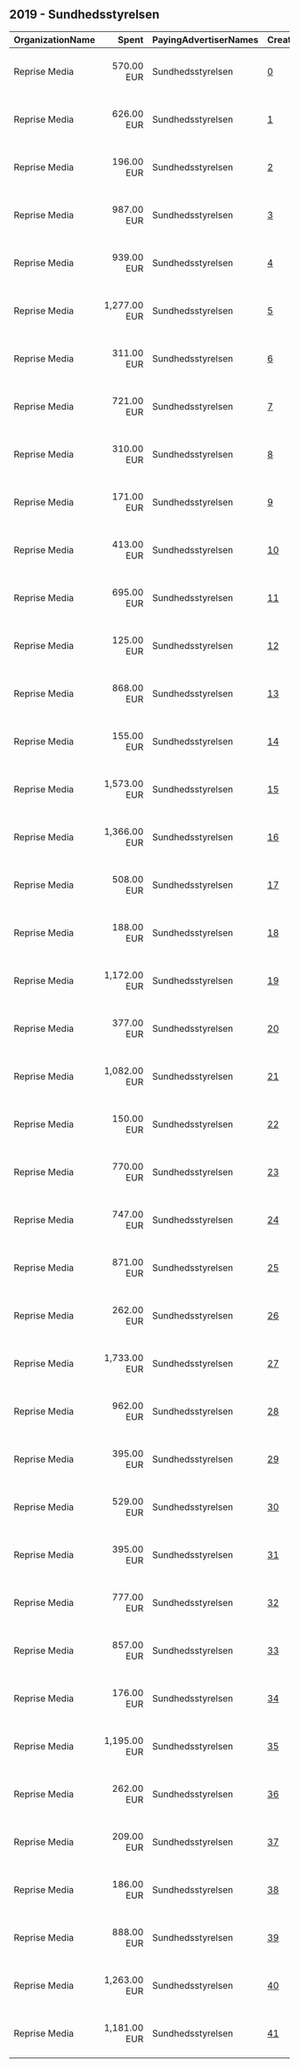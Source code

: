 ## 2019 - Sundhedsstyrelsen 
|OrganizationName|Spent|PayingAdvertiserNames|CreativeUrls|Impressions|Genders|AgeBrackets|CountryCodes|BillingAddresses|CandidateBallotInformation|
|:---|---:|:---|:---|---:|:---|:---|:---|:---|:---|
|Reprise Media|570.00 EUR|Sundhedsstyrelsen|[0](https://www.snap.com/political-ads/asset/4303dd7c624805e44cdbcc0551c3d2ff1e09557ec020c04f098c18ce2e3425b2?mediaType=mp4)|283,609|FEMALE|14-19|denmark|"Skt. Petri Passage 52 ,København K,1165,DK"||
|Reprise Media|626.00 EUR|Sundhedsstyrelsen|[1](https://www.snap.com/political-ads/asset/ab4b845dadfe4d976ef733e1a4f380944cf0df037fb66d4ba00a2cd7463d9639?mediaType=mp4)|396,252|FEMALE|14-19|denmark|"Skt. Petri Passage 52 ,København K,1165,DK"||
|Reprise Media|196.00 EUR|Sundhedsstyrelsen|[2](https://www.snap.com/political-ads/asset/97677ad1aaef1b550478319cc24f9cba90e0caabc9eef5637f08ced28c3b73d7?mediaType=jpg)|189,069|FEMALE|14-19|denmark|"Skt. Petri Passage 52 ,København K,1165,DK"||
|Reprise Media|987.00 EUR|Sundhedsstyrelsen|[3](https://www.snap.com/political-ads/asset/081b57d02ca6e8f10c789e731c06d6cee4743e02ad2dd7d9aa39f78841ab05b2?mediaType=mp4)|436,204|FEMALE|20-24|denmark|"Skt. Petri Passage 52 ,København K,1165,DK"||
|Reprise Media|939.00 EUR|Sundhedsstyrelsen|[4](https://www.snap.com/political-ads/asset/35a5c3de90b868ca9c16f1e56e527fab27de7519d8a02b58a01e6156fb6743ee?mediaType=mp4)|394,382|MALE|16-19|denmark|"Skt. Petri Passage 52 ,København K,1165,DK"||
|Reprise Media|1,277.00 EUR|Sundhedsstyrelsen|[5](https://www.snap.com/political-ads/asset/35a5c3de90b868ca9c16f1e56e527fab27de7519d8a02b58a01e6156fb6743ee?mediaType=mp4)|492,436|FEMALE|16-19|denmark|"Skt. Petri Passage 52 ,København K,1165,DK"||
|Reprise Media|311.00 EUR|Sundhedsstyrelsen|[6](https://www.snap.com/political-ads/asset/7b8e3992542e66af524d1e3d88968dcbdbd3f123bdb566243a10b18a42a58d06?mediaType=mp4)|161,974|MALE|14-19|denmark|"Skt. Petri Passage 52 ,København K,1165,DK"||
|Reprise Media|721.00 EUR|Sundhedsstyrelsen|[7](https://www.snap.com/political-ads/asset/d9a9f9a9f5da49bebf92b709cfed260c46c65405b5f1d9fbd008353399924790?mediaType=mp4)|446,114|MALE|14-19|denmark|"Skt. Petri Passage 52 ,København K,1165,DK"||
|Reprise Media|310.00 EUR|Sundhedsstyrelsen|[8](https://www.snap.com/political-ads/asset/bcfdecd51f41ddf6c1bb22a9201a4d0595aed3e3a229f5f7e3edfc12657d5d7a?mediaType=mp4)|154,562|FEMALE|14-19|denmark|"Skt. Petri Passage 52 ,København K,1165,DK"||
|Reprise Media|171.00 EUR|Sundhedsstyrelsen|[9](https://www.snap.com/political-ads/asset/33309e68b48f555d01316ca74b92165407deb9aa407bfbaa22329b6d73a2ac97?mediaType=jpg)|165,304|FEMALE|14-19|denmark|"Skt. Petri Passage 52 ,København K,1165,DK"||
|Reprise Media|413.00 EUR|Sundhedsstyrelsen|[10](https://www.snap.com/political-ads/asset/bcfdecd51f41ddf6c1bb22a9201a4d0595aed3e3a229f5f7e3edfc12657d5d7a?mediaType=mp4)|208,697|MALE|14-19|denmark|"Skt. Petri Passage 52 ,København K,1165,DK"||
|Reprise Media|695.00 EUR|Sundhedsstyrelsen|[11](https://www.snap.com/political-ads/asset/ede3aae7e9fa2f95cbee219fd61185610a6541e7414e0c4623e7f31cc9116193?mediaType=mp4)|449,820|MALE|14-19|denmark|"Skt. Petri Passage 52 ,København K,1165,DK"||
|Reprise Media|125.00 EUR|Sundhedsstyrelsen|[12](https://www.snap.com/political-ads/asset/7865bc9aa05d160e7ccc11e8ca75faa1d7996dbcf5a7ec040acfcffd0c0d9ed3?mediaType=jpg)|118,327|MALE|14-19|denmark|"Skt. Petri Passage 52 ,København K,1165,DK"||
|Reprise Media|868.00 EUR|Sundhedsstyrelsen|[13](https://www.snap.com/political-ads/asset/ce3d392c91af76e8ccb8f5c9680cb5b1ffc23a6412402ec28b993df90b54af39?mediaType=mp4)|423,906|FEMALE|14-19|denmark|"Skt. Petri Passage 52 ,København K,1165,DK"||
|Reprise Media|155.00 EUR|Sundhedsstyrelsen|[14](https://www.snap.com/political-ads/asset/2f303a1848736985ebfdf4aae8d0f02733cd1ae663dd7e966ff4588862a24495?mediaType=jpg)|148,069|MALE|14-19|denmark|"Skt. Petri Passage 52 ,København K,1165,DK"||
|Reprise Media|1,573.00 EUR|Sundhedsstyrelsen|[15](https://www.snap.com/political-ads/asset/2555cff2e27ee913164ecbee885de156cbe79c4c5f37d9633fdbe0b27400cd38?mediaType=mp4)|735,343|FEMALE|16-19|denmark|"Skt. Petri Passage 52 ,København K,1165,DK"||
|Reprise Media|1,366.00 EUR|Sundhedsstyrelsen|[16](https://www.snap.com/political-ads/asset/081b57d02ca6e8f10c789e731c06d6cee4743e02ad2dd7d9aa39f78841ab05b2?mediaType=mp4)|640,748|FEMALE|16-19|denmark|"Skt. Petri Passage 52 ,København K,1165,DK"||
|Reprise Media|508.00 EUR|Sundhedsstyrelsen|[17](https://www.snap.com/political-ads/asset/4303dd7c624805e44cdbcc0551c3d2ff1e09557ec020c04f098c18ce2e3425b2?mediaType=mp4)|255,171|MALE|14-19|denmark|"Skt. Petri Passage 52 ,København K,1165,DK"||
|Reprise Media|188.00 EUR|Sundhedsstyrelsen|[18](https://www.snap.com/political-ads/asset/8463d1225ffa4c05ea558c545e4a83b2b09eda1695c96112ec29ebcf27a54a7b?mediaType=jpg)|178,105|MALE|14-19|denmark|"Skt. Petri Passage 52 ,København K,1165,DK"||
|Reprise Media|1,172.00 EUR|Sundhedsstyrelsen|[19](https://www.snap.com/political-ads/asset/5169a9b3f8b876b7f919a4c59216076aeb5cbae499a05a7e7551736defa4e978?mediaType=mp4)|443,052|MALE|20-24|denmark|"Skt. Petri Passage 52 ,København K,1165,DK"||
|Reprise Media|377.00 EUR|Sundhedsstyrelsen|[20](https://www.snap.com/political-ads/asset/2f303a1848736985ebfdf4aae8d0f02733cd1ae663dd7e966ff4588862a24495?mediaType=jpg)|361,431|FEMALE|14-19|denmark|"Skt. Petri Passage 52 ,København K,1165,DK"||
|Reprise Media|1,082.00 EUR|Sundhedsstyrelsen|[21](https://www.snap.com/political-ads/asset/2555cff2e27ee913164ecbee885de156cbe79c4c5f37d9633fdbe0b27400cd38?mediaType=mp4)|470,491|FEMALE|20-24|denmark|"Skt. Petri Passage 52 ,København K,1165,DK"||
|Reprise Media|150.00 EUR|Sundhedsstyrelsen|[22](https://www.snap.com/political-ads/asset/7865bc9aa05d160e7ccc11e8ca75faa1d7996dbcf5a7ec040acfcffd0c0d9ed3?mediaType=jpg)|144,794|FEMALE|14-19|denmark|"Skt. Petri Passage 52 ,København K,1165,DK"||
|Reprise Media|770.00 EUR|Sundhedsstyrelsen|[23](https://www.snap.com/political-ads/asset/e6ad79c74d683b1cd6843310b76ba03a467cc8935bab06ae28d5b85188c8d532?mediaType=mp4)|474,125|FEMALE|14-19|denmark|"Skt. Petri Passage 52 ,København K,1165,DK"||
|Reprise Media|747.00 EUR|Sundhedsstyrelsen|[24](https://www.snap.com/political-ads/asset/a791a33e7f547e8db3622e8bbc69d2dc04697709a55d03cb8edee4f3629f7f4b?mediaType=mp4)|472,814|FEMALE|14-19|denmark|"Skt. Petri Passage 52 ,København K,1165,DK"||
|Reprise Media|871.00 EUR|Sundhedsstyrelsen|[25](https://www.snap.com/political-ads/asset/5169a9b3f8b876b7f919a4c59216076aeb5cbae499a05a7e7551736defa4e978?mediaType=mp4)|330,759|FEMALE|20-24|denmark|"Skt. Petri Passage 52 ,København K,1165,DK"||
|Reprise Media|262.00 EUR|Sundhedsstyrelsen|[26](https://www.snap.com/political-ads/asset/7b8e3992542e66af524d1e3d88968dcbdbd3f123bdb566243a10b18a42a58d06?mediaType=mp4)|126,477|FEMALE|14-19|denmark|"Skt. Petri Passage 52 ,København K,1165,DK"||
|Reprise Media|1,733.00 EUR|Sundhedsstyrelsen|[27](https://www.snap.com/political-ads/asset/081b57d02ca6e8f10c789e731c06d6cee4743e02ad2dd7d9aa39f78841ab05b2?mediaType=mp4)|794,235|MALE|16-19|denmark|"Skt. Petri Passage 52 ,København K,1165,DK"||
|Reprise Media|962.00 EUR|Sundhedsstyrelsen|[28](https://www.snap.com/political-ads/asset/35a5c3de90b868ca9c16f1e56e527fab27de7519d8a02b58a01e6156fb6743ee?mediaType=mp4)|361,583|MALE|20-24|denmark|"Skt. Petri Passage 52 ,København K,1165,DK"||
|Reprise Media|395.00 EUR|Sundhedsstyrelsen|[29](https://www.snap.com/political-ads/asset/f6c8b9feb994a0bdd5016a7bc486fe35ee053ffac33a5ca4667e4c27311fb4a1?mediaType=mp4)|206,107|MALE|14-19|denmark|"Skt. Petri Passage 52 ,København K,1165,DK"||
|Reprise Media|529.00 EUR|Sundhedsstyrelsen|[30](https://www.snap.com/political-ads/asset/8437e5b9cd2b10d603421eaf4900259ea073cec1baf532eee61743975af6c81b?mediaType=jpg)|499,873|MALE|14-19|denmark|"Skt. Petri Passage 52 ,København K,1165,DK"||
|Reprise Media|395.00 EUR|Sundhedsstyrelsen|[31](https://www.snap.com/political-ads/asset/f6c8b9feb994a0bdd5016a7bc486fe35ee053ffac33a5ca4667e4c27311fb4a1?mediaType=mp4)|205,272|FEMALE|14-19|denmark|"Skt. Petri Passage 52 ,København K,1165,DK"||
|Reprise Media|777.00 EUR|Sundhedsstyrelsen|[32](https://www.snap.com/political-ads/asset/ce3d392c91af76e8ccb8f5c9680cb5b1ffc23a6412402ec28b993df90b54af39?mediaType=mp4)|376,845|MALE|14-19|denmark|"Skt. Petri Passage 52 ,København K,1165,DK"||
|Reprise Media|857.00 EUR|Sundhedsstyrelsen|[33](https://www.snap.com/political-ads/asset/5169a9b3f8b876b7f919a4c59216076aeb5cbae499a05a7e7551736defa4e978?mediaType=mp4)|348,956|FEMALE|16-19|denmark|"Skt. Petri Passage 52 ,København K,1165,DK"||
|Reprise Media|176.00 EUR|Sundhedsstyrelsen|[34](https://www.snap.com/political-ads/asset/7d646a14284a3032012122d2d786b430dea709801c0d002a9d8fb9e32c511519?mediaType=jpg)|166,281|MALE|14-19|denmark|"Skt. Petri Passage 52 ,København K,1165,DK"||
|Reprise Media|1,195.00 EUR|Sundhedsstyrelsen|[35](https://www.snap.com/political-ads/asset/5169a9b3f8b876b7f919a4c59216076aeb5cbae499a05a7e7551736defa4e978?mediaType=mp4)|500,492|MALE|16-19|denmark|"Skt. Petri Passage 52 ,København K,1165,DK"||
|Reprise Media|262.00 EUR|Sundhedsstyrelsen|[36](https://www.snap.com/political-ads/asset/8463d1225ffa4c05ea558c545e4a83b2b09eda1695c96112ec29ebcf27a54a7b?mediaType=jpg)|253,137|FEMALE|14-19|denmark|"Skt. Petri Passage 52 ,København K,1165,DK"||
|Reprise Media|209.00 EUR|Sundhedsstyrelsen|[37](https://www.snap.com/political-ads/asset/97677ad1aaef1b550478319cc24f9cba90e0caabc9eef5637f08ced28c3b73d7?mediaType=jpg)|198,260|MALE|14-19|denmark|"Skt. Petri Passage 52 ,København K,1165,DK"||
|Reprise Media|186.00 EUR|Sundhedsstyrelsen|[38](https://www.snap.com/political-ads/asset/7d646a14284a3032012122d2d786b430dea709801c0d002a9d8fb9e32c511519?mediaType=jpg)|179,036|FEMALE|14-19|denmark|"Skt. Petri Passage 52 ,København K,1165,DK"||
|Reprise Media|888.00 EUR|Sundhedsstyrelsen|[39](https://www.snap.com/political-ads/asset/2555cff2e27ee913164ecbee885de156cbe79c4c5f37d9633fdbe0b27400cd38?mediaType=mp4)|384,063|MALE|20-24|denmark|"Skt. Petri Passage 52 ,København K,1165,DK"||
|Reprise Media|1,263.00 EUR|Sundhedsstyrelsen|[40](https://www.snap.com/political-ads/asset/35a5c3de90b868ca9c16f1e56e527fab27de7519d8a02b58a01e6156fb6743ee?mediaType=mp4)|464,352|FEMALE|20-24|denmark|"Skt. Petri Passage 52 ,København K,1165,DK"||
|Reprise Media|1,181.00 EUR|Sundhedsstyrelsen|[41](https://www.snap.com/political-ads/asset/081b57d02ca6e8f10c789e731c06d6cee4743e02ad2dd7d9aa39f78841ab05b2?mediaType=mp4)|490,268|MALE|20-24|denmark|"Skt. Petri Passage 52 ,København K,1165,DK"||
